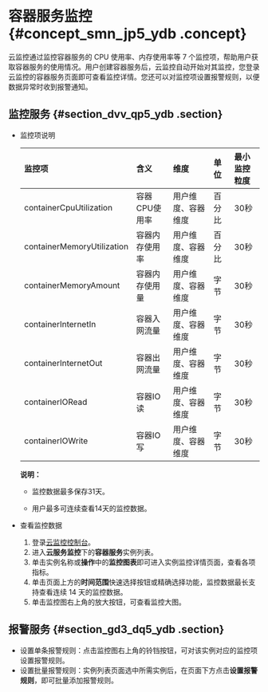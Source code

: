 # 容器服务监控 {#concept_smn_jp5_ydb .concept}

云监控通过监控容器服务的 CPU 使用率、内存使用率等 7 个监控项，帮助用户获取容器服务的使用情况。用户创建容器服务后，云监控自动开始对其监控，您登录云监控的容器服务页面即可查看监控详情。您还可以对监控项设置报警规则，以便数据异常时收到报警通知。

## 监控服务 {#section_dvv_qp5_ydb .section}

-   监控项说明

    |监控项|含义|维度|单位|最小监控粒度|
    |:--|:-|:-|:-|:-----|
    |containerCpuUtilization|容器CPU使用率|用户维度、容器维度|百分比|30秒|
    |containerMemoryUtilization|容器内存使用率|用户维度、容器维度|百分比|30秒|
    |containerMemoryAmount|容器内存使用量|用户维度、容器维度|字节|30秒|
    |containerInternetIn|容器入网流量|用户维度、容器维度|字节|30秒|
    |containerInternetOut|容器出网流量|用户维度、容器维度|字节|30秒|
    |containerIORead|容器IO读|用户维度、容器维度|字节|30秒|
    |containerIOWrite|容器IO写|用户维度、容器维度|字节|30秒|

    **说明：** 

    -   监控数据最多保存31天。

    -   用户最多可连续查看14天的监控数据。


-   查看监控数据
    1.  登录[云监控控制台](http://cms.console.aliyun.com/#/groups/)。
    2.  进入**云服务监控**下的**容器服务**实例列表。
    3.  单击实例名称或**操作**中的**监控图表**即可进入实例监控详情页面，查看各项指标。
    4.  单击页面上方的**时间范围**快速选择按钮或精确选择功能，监控数据最长支持查看连续 14 天的监控数据。
    5.  单击监控图右上角的放大按钮，可查看监控大图。

## 报警服务 {#section_gd3_dq5_ydb .section}

-   设置单条报警规则：点击监控图右上角的铃铛按钮，可对该实例对应的监控项设置报警规则。
-   设置批量报警规则：实例列表页面选中所需实例后，在页面下方点击**设置报警规则**，即可批量添加报警规则。

